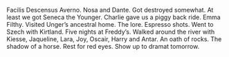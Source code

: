 Facilis Descensus Averno. Nosa and Dante. Got destroyed somewhat. At least we got Seneca the Younger. Charlie gave us a piggy back ride. Emma Filthy. Visited Unger’s ancestral home. The lore. Espresso shots. Went to Szech with Kirtland. Five nights at Freddy’s. Walked around the river with Kiesse, Jaqueline, Lara, Joy, Oscair, Harry and Antar. An oath of rocks. The shadow of a horse. Rest for red eyes. Show up to dramat tomorrow.
